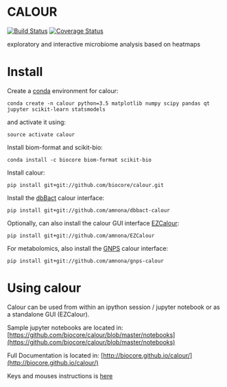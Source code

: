 CALOUR
======

[![Build Status](https://travis-ci.org/biocore/calour.png?branch=master)](https://travis-ci.org/biocore/calour)
[![Coverage Status](https://coveralls.io/repos/github/biocore/calour/badge.svg?branch=master)](https://coveralls.io/github/biocore/calour?branch=master)

exploratory and interactive microbiome analysis based on heatmaps

Install
=======
Create a [conda](http://conda.pydata.org/docs/install/quick.html) environment for calour:
```
conda create -n calour python=3.5 matplotlib numpy scipy pandas qt jupyter scikit-learn statsmodels
```

and activate it using:
```
source activate calour
```

Install biom-format and scikit-bio:
```
conda install -c biocore biom-format scikit-bio
```

Install calour:
```
pip install git+git://github.com/biocore/calour.git
```

Install the [dbBact](http://www.dbbact.org) calour interface:
```
pip install git+git://github.com/amnona/dbbact-calour
```

Optionally, can also install the calour GUI interface [EZCalour](https://github.com/amnona/EZCalour):
```
pip install git+git://github.com/amnona/EZCalour
```


For metabolomics, also install the [GNPS](http://gnps.ucsd.edu/) calour interface:
```
pip install git+git://github.com/amnona/gnps-calour
```

Using calour
============
Calour can be used from within an ipython session / jupyter notebook or as a standalone GUI (EZCalour).

Sample jupyter notebooks are located in:
[https://github.com/biocore/calour/blob/master/notebooks](https://github.com/biocore/calour/blob/master/notebooks)

Full Documentation is located in:
[http://biocore.github.io/calour/](http://biocore.github.io/calour/)


Keys and mouses instructions is [here](http://biocore.github.io/calour/generated/calour.heatmap.plot.html#calour.heatmap.plot)


